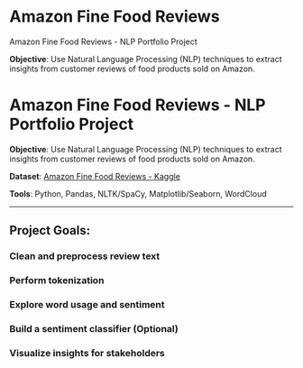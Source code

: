 # Amazon Fine Food Reviews
Amazon Fine Food Reviews - NLP Portfolio Project


**Objective**: Use Natural Language Processing (NLP) techniques to extract insights from customer reviews of food products sold on Amazon. 

# Amazon Fine Food Reviews - NLP Portfolio Project

**Objective**: Use Natural Language Processing (NLP) techniques to extract insights from customer reviews of food products sold on Amazon.  

**Dataset**: [Amazon Fine Food Reviews - Kaggle](https://www.kaggle.com/datasets/snap/amazon-fine-food-reviews)  

**Tools**: Python, Pandas, NLTK/SpaCy, Matplotlib/Seaborn, WordCloud

---

## Project Goals:

### Clean and preprocess review text

### Perform tokenization

### Explore word usage and sentiment

### Build a sentiment classifier (Optional)

### Visualize insights for stakeholders
